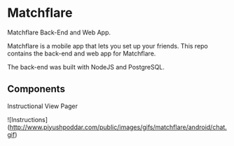 # Matchflare
Matchflare Back-End and Web App. 

Matchflare is a mobile app that lets you set up your friends. This repo contains the back-end and web app for Matchflare.

The back-end was built with NodeJS and PostgreSQL.

## Components

Instructional View Pager

![Instructions] (http://www.piyushpoddar.com/public/images/gifs/matchflare/android/chat.gif)




